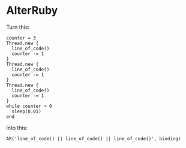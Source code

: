 # AlterRuby

Turn this:

```
counter = 3
Thread.new {
  line_of_code()
  counter -= 1
}
Thread.new {
  line_of_code()
  counter -= 1
}
Thread.new {
  line_of_code()
  counter -= 1
}
while counter > 0
  sleep(0.01)
end
```

Into this:

```
AR('line_of_code() || line_of_code() || line_of_code()', binding)
```
